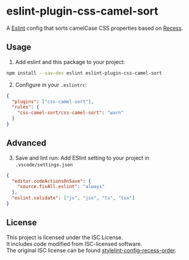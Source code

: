 # eslint-plugin-css-camel-sort

A [Eslint](https://github.com/eslint/eslint) config that sorts camelCase CSS properties based on [Recess](https://github.com/twitter-archive/recess/blob/29bccc870b7b4ccaa0a138e504caf608a6606b59/lib/lint/strict-property-order.js).

## Usage

1. Add eslint and this package to your project:

```sh
npm install --sav-dev eslint eslint-plugin-css-camel-sort
```

2. Configure in your `.eslintrc`:

```json
{
  "plugins": ["css-camel-sort"],
  "rules": {
    "css-camel-sort/css-camel-sort": "warn"
  }
}
```

## Advanced

3. Save and lint run: Add ESlint setting to your project in `.vscode/settings.json`

```json
{
  "editor.codeActionsOnSave": {
    "source.fixAll.eslint": "always"
  },
  "eslint.validate": ["js", "jsx", "ts", "tsx"]
}
```

## License

This project is licensed under the ISC License.  
It includes code modified from ISC-licensed software.  
The original ISC license can be found [stylelint-config-recess-order](https://github.com/stormwarning/stylelint-config-recess-order?tab=readme-ov-file).

